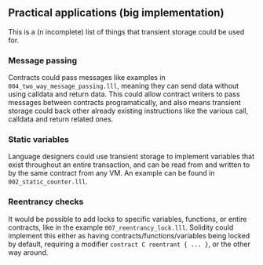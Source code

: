 ## Practical applications (big implementation)

This is a (n incomplete) list of things that transient storage could be used for.

### Message passing

Contracts could pass messages like examples in `004_two_way_message_passing.lll`, meaning they can send data without using calldata and return data. This could allow contract writers to pass messages between contracts programatically, and also means transient storage could back other already existing instructions like the various call, calldata and return related ones.

### Static variables

Language designers could use transient storage to implement variables that exist throughout an entire transaction, and can be read from and written to by the same contract from any VM. An example can be found in `002_static_counter.lll`.

### Reentrancy checks

It would be possible to add locks to specific variables, functions, or entire contracts, like in the example `007_reentrancy_lock.lll`. Solidity could implement this either as having contracts/functions/variables being locked by default, requiring a modifier `contract C reentrant { ... }`, or the other way around.
